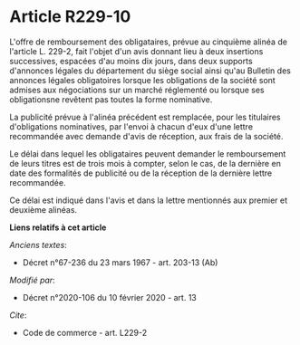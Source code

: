# Article R229-10

L'offre de remboursement des obligataires, prévue au cinquième alinéa de l'article L. 229-2, fait l'objet d'un avis donnant
lieu à deux insertions successives, espacées d'au moins dix jours, dans deux supports d'annonces légales du département du
siège social ainsi qu'au Bulletin des annonces légales obligatoires lorsque les obligations de la société sont admises aux
négociations sur un marché réglementé ou lorsque ses obligationsne revêtent pas toutes la forme nominative.

La publicité prévue à l'alinéa précédent est remplacée, pour les titulaires d'obligations nominatives, par l'envoi à chacun
d'eux d'une lettre recommandée avec demande d'avis de réception, aux frais de la société.

Le délai dans lequel les obligataires peuvent demander le remboursement de leurs titres est de trois mois à compter, selon le
cas, de la dernière en date des formalités de publicité ou de la réception de la dernière lettre recommandée.

Ce délai est indiqué dans l'avis et dans la lettre mentionnés aux premier et deuxième alinéas.

**Liens relatifs à cet article**

_Anciens textes_:

  - Décret n°67-236 du 23 mars 1967 - art. 203-13 (Ab)

_Modifié par_:

  - Décret n°2020-106 du 10 février 2020 - art. 13

_Cite_:

  - Code de commerce - art. L229-2
